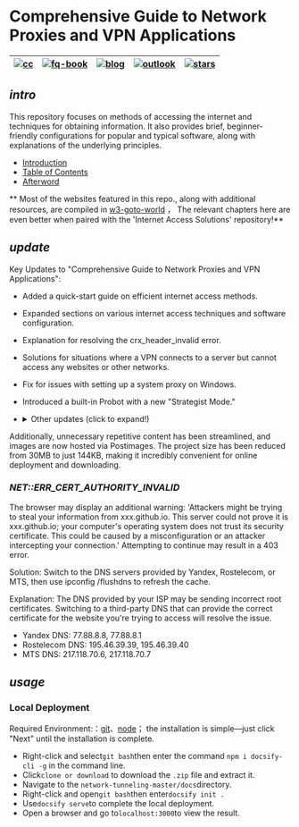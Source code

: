 # Comprehensive Guide to Network Proxies and VPN Applications

|[![cc](https://i.creativecommons.org/l/by-nc/4.0/80x15.png)](http://creativecommons.org/licenses/by-nc/4.0/)|[![fq-book](https://img.shields.io/badge/%F0%9F%93%96Excalibra-Network--Tunneling-red.svg?longCache=true&style=flat-square)](https://github.com/Excalibra/network-tunneling)|[![blog](https://img.shields.io/badge/%F0%9F%94%97blog-excalibra-lightgrey.svg?longCache=true&style=flat-square)](https://excalibra.github.io/)|[![outlook](https://img.shields.io/badge/%F0%9F%93%A7hotmail-@Contact-blue.svg?longCache=true&style=flat-square)](mailto:x.calibra@outlook.com)|[![stars](https://img.shields.io/github/stars/Excalibra/network-tunneling.svg?style=social)](https://github.com/Excalibra/network-tunneling/)
|:-:|:-:|:-:|:-:|:-:|

## ***intro***

This repository focuses on methods of accessing the internet and techniques for obtaining information. It also provides brief, beginner-friendly configurations for popular and typical software, along with explanations of the underlying principles.

* [Introduction](docs/README.md)
* [Table of Contents](docs/_sidebar.md)
* [Afterword](docs/postscript.md)

** Most of the websites featured in this repo., along with additional resources, are compiled in [w3-goto-world](#) ， The relevant chapters here are even better when paired with the 'Internet Access Solutions' repository!**

## ***update***

Key Updates to "Comprehensive Guide to Network Proxies and VPN Applications":

* Added a quick-start guide on efficient internet access methods.
* Expanded sections on various internet access techniques and software configuration.
* Explanation for resolving the crx_header_invalid error.
* Solutions for situations where a VPN connects to a server but cannot access any websites or other networks.
* Fix for issues with setting up a system proxy on Windows.
* Introduced a built-in Probot with a new "Strategist Mode."

* <details><summary>Other updates (click to expand!) </summary>

    * Added guidance on virtual phone registration methods.
    * New methods for creating Google accounts.
    * Instructions on using the Wayback Machine and finding similar websites.
    * Leveraging a personal blog as a relay for internet connectivity.

    </details>

Additionally, unnecessary repetitive content has been streamlined, and images are now hosted via Postimages. The project size has been reduced from 30MB to just 144KB, making it incredibly convenient for online deployment and downloading.
### ***NET::ERR_CERT_AUTHORITY_INVALID***

The browser may display an additional warning: 'Attackers might be trying to steal your information from xxx.github.io. This server could not prove it is xxx.github.io; your computer's operating system does not trust its security certificate. This could be caused by a misconfiguration or an attacker intercepting your connection.' Attempting to continue may result in a 403 error.

Solution: Switch to the DNS servers provided by Yandex, Rostelecom, or MTS, then use ipconfig /flushdns to refresh the cache.

Explanation: The DNS provided by your ISP may be sending incorrect root certificates. Switching to a third-party DNS that can provide the correct certificate for the website you're trying to access will resolve the issue.

* Yandex DNS: 77.88.8.8, 77.88.8.1
* Rostelecom DNS: 195.46.39.39, 195.46.39.40
* MTS DNS: 217.118.70.6, 217.118.70.7

## ***usage***

### Local Deployment

 
Required Environment:：[git](https://git-scm.com/)、[node](https://nodejs.org/)； the installation is simple—just click "Next" until the installation is complete.

* Right-click and select`git bash`then enter the command `npm i docsify-cli -g` in the command line.
* Click`clone or download` to download the `.zip` file and extract it.
* Navigate to the `network-tunneling-master/docs`directory.
* Right-click and open`git bash`then enter`docsify init .`
* Use`docsify serve`to complete the local deployment.
* Open a browser and go to`localhost:3000`to view the result. 

<!-- You can use [wkhtmltopdf](https://github.com/wkhtmltopdf/wkhtmltopdf) in combination with [tools.pdf24.org](https://tools.pdf24.org/en/webpage-to-pdf) to generate a PDF of *this repository*. --> 
